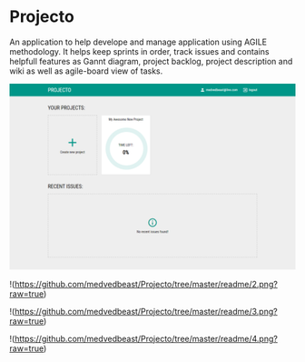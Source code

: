 # Projecto

An application to help develope and manage application using AGILE methodology. It helps keep sprints in order, track issues and contains helpfull features as Gannt diagram, project backlog, project description and wiki as well as agile-board view of tasks.

![Image 1](./readme/1.png)

!(https://github.com/medvedbeast/Projecto/tree/master/readme/2.png?raw=true)

!(https://github.com/medvedbeast/Projecto/tree/master/readme/3.png?raw=true)

!(https://github.com/medvedbeast/Projecto/tree/master/readme/4.png?raw=true)
